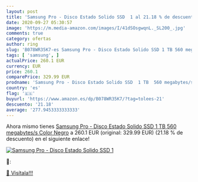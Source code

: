 ```yaml
---
layout: post
title: 'Samsung Pro - Disco Estado Solido SSD  1 al 21.18 % de descuento'
date: 2020-09-27 05:30:57
image: 'https://m.media-amazon.com/images/I/41dSOsgwqnL._SL200_.jpg'
comments: true
category: ofertas
author: ring
slug: 'B078WR35K7-es Samsung Pro - Disco Estado Solido SSD 1 TB 560 megabytes/s...'
tags: [ 'samsung', ]
actualPrice: 260.1 EUR
currency: EUR
price: 260.1
comparePrice: 329.99 EUR
prodname: 'Samsung Pro - Disco Estado Solido SSD  1 TB  560 megabytes/s  Color Negro'
country: 'es'
flag: '🇪🇸'
buyurl: 'https://www.amazon.es/dp/B078WR35K7/?tag=tolees-21'
descuento: '21.18'
average: '277.9453333333333'
---
```


Ahora mismo tienes [Samsung Pro - Disco Estado Solido SSD  1 TB  560 megabytes/s  Color Negro](https://www.amazon.es/dp/B078WR35K7/?tag=tolees-21) a 260.1 EUR (original: 329.99 EUR) (21.18 %  de descuento) en el siguiente enlace!

[![Samsung Pro - Disco Estado Solido SSD  1](https://m.media-amazon.com/images/I/41dSOsgwqnL._SL200_.jpg)](https://www.amazon.es/dp/B078WR35K7/?tag=tolees-21)

🔎:


[🛒 Visítala!!!](https://www.amazon.es/dp/B078WR35K7/?tag=tolees-21)
